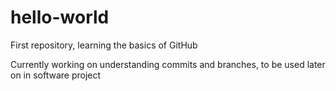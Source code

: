 # hello-world
First repository, learning the basics of GitHub

Currently working on understanding commits and branches, to be used later on in software project

